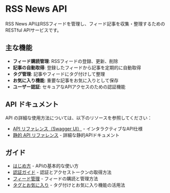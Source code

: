 # RSS News API

RSS News APIはRSSフィードを管理し、フィード記事を収集・整理するためのRESTful APIサービスです。

## 主な機能

- **フィード購読管理**: RSSフィードの登録、更新、削除
- **記事の自動取得**: 登録したフィードから記事を定期的に自動取得
- **タグ管理**: 記事やフィードにタグ付けして整理
- **お気に入り機能**: 重要な記事をお気に入りとして保存
- **ユーザー認証**: セキュアなAPIアクセスのための認証機能

## API ドキュメント

API の詳細な使用方法については、以下のリソースを参照してください：

- [API リファレンス（Swagger UI）](api/reference.md) - インタラクティブなAPI仕様
- [静的 API リファレンス](api/openapi.md) - 詳細な静的APIドキュメント

## ガイド

- [はじめ方](guides/getting-started.md) - APIの基本的な使い方
- [認証ガイド](guides/authentication.md) - 認証とアクセストークンの取得方法
- [フィード管理](guides/feed-management.md) - フィードの購読と管理方法
- [タグとお気に入り](guides/tags-favorites.md) - タグ付けとお気に入り機能の活用法